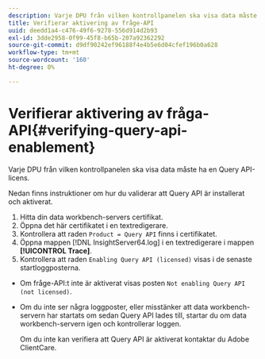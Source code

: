 ```yaml
---
description: Varje DPU från vilken kontrollpanelen ska visa data måste ha en Query API-licens.
title: Verifierar aktivering av fråge-API
uuid: deedd1a4-c476-49f6-9278-556d914d2b93
exl-id: 3dde2958-0f99-45f8-b65b-207a92362292
source-git-commit: d9df90242ef96188f4e4b5e6d04cfef196b0a628
workflow-type: tm+mt
source-wordcount: '160'
ht-degree: 0%

---
```


# Verifierar aktivering av fråga-API{#verifying-query-api-enablement}

Varje DPU från vilken kontrollpanelen ska visa data måste ha en Query API-licens.

Nedan finns instruktioner om hur du validerar att Query API är installerat och aktiverat.

1. Hitta din data workbench-servers certifikat.
1. Öppna det här certifikatet i en textredigerare.
1. Kontrollera att raden `Product = Query API` finns i certifikatet.
1. Öppna mappen [!DNL InsightServer64.log] i en textredigerare i mappen **[!UICONTROL Trace]**.
1. Kontrollera att raden `Enabling Query API (licensed)` visas i de senaste startloggposterna.

* Om fråge-API:t inte är aktiverat visas posten `Not enabling Query API (not licensed)`.
* Om du inte ser några loggposter, eller misstänker att data workbench-servern har startats om sedan Query API lades till, startar du om data workbench-servern igen och kontrollerar loggen.

   Om du inte kan verifiera att Query API är aktiverat kontaktar du Adobe ClientCare.
